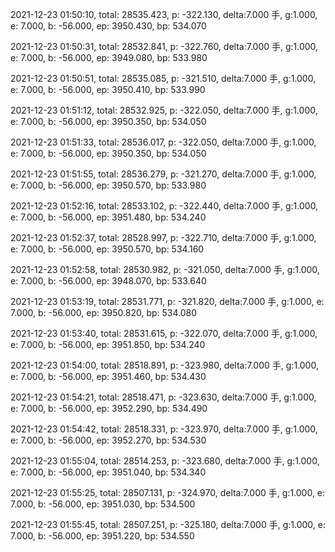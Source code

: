 2021-12-23 01:50:10, total: 28535.423, p: -322.130, delta:7.000 手, g:1.000, e: 7.000, b: -56.000, ep: 3950.430, bp: 534.070

2021-12-23 01:50:31, total: 28532.841, p: -322.760, delta:7.000 手, g:1.000, e: 7.000, b: -56.000, ep: 3949.080, bp: 533.980

2021-12-23 01:50:51, total: 28535.085, p: -321.510, delta:7.000 手, g:1.000, e: 7.000, b: -56.000, ep: 3950.410, bp: 533.990

2021-12-23 01:51:12, total: 28532.925, p: -322.050, delta:7.000 手, g:1.000, e: 7.000, b: -56.000, ep: 3950.350, bp: 534.050

2021-12-23 01:51:33, total: 28536.017, p: -322.050, delta:7.000 手, g:1.000, e: 7.000, b: -56.000, ep: 3950.350, bp: 534.050

2021-12-23 01:51:55, total: 28536.279, p: -321.270, delta:7.000 手, g:1.000, e: 7.000, b: -56.000, ep: 3950.570, bp: 533.980

2021-12-23 01:52:16, total: 28533.102, p: -322.440, delta:7.000 手, g:1.000, e: 7.000, b: -56.000, ep: 3951.480, bp: 534.240

2021-12-23 01:52:37, total: 28528.997, p: -322.710, delta:7.000 手, g:1.000, e: 7.000, b: -56.000, ep: 3950.570, bp: 534.160

2021-12-23 01:52:58, total: 28530.982, p: -321.050, delta:7.000 手, g:1.000, e: 7.000, b: -56.000, ep: 3948.070, bp: 533.640

2021-12-23 01:53:19, total: 28531.771, p: -321.820, delta:7.000 手, g:1.000, e: 7.000, b: -56.000, ep: 3950.820, bp: 534.080

2021-12-23 01:53:40, total: 28531.615, p: -322.070, delta:7.000 手, g:1.000, e: 7.000, b: -56.000, ep: 3951.850, bp: 534.240

2021-12-23 01:54:00, total: 28518.891, p: -323.980, delta:7.000 手, g:1.000, e: 7.000, b: -56.000, ep: 3951.460, bp: 534.430

2021-12-23 01:54:21, total: 28518.471, p: -323.630, delta:7.000 手, g:1.000, e: 7.000, b: -56.000, ep: 3952.290, bp: 534.490

2021-12-23 01:54:42, total: 28518.331, p: -323.970, delta:7.000 手, g:1.000, e: 7.000, b: -56.000, ep: 3952.270, bp: 534.530

2021-12-23 01:55:04, total: 28514.253, p: -323.680, delta:7.000 手, g:1.000, e: 7.000, b: -56.000, ep: 3951.040, bp: 534.340

2021-12-23 01:55:25, total: 28507.131, p: -324.970, delta:7.000 手, g:1.000, e: 7.000, b: -56.000, ep: 3951.030, bp: 534.500

2021-12-23 01:55:45, total: 28507.251, p: -325.180, delta:7.000 手, g:1.000, e: 7.000, b: -56.000, ep: 3951.220, bp: 534.550